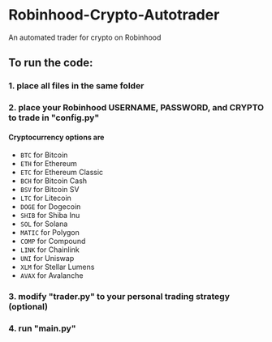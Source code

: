 # Robinhood-Crypto-Autotrader
An automated trader for crypto on Robinhood

## To run the code:
### 1. place all files in the same folder 
### 2. place your Robinhood USERNAME, PASSWORD, and CRYPTO to trade in "config.py"

#### Cryptocurrency options are 
- `BTC` for Bitcoin
- `ETH` for Ethereum
- `ETC` for Ethereum Classic
- `BCH` for Bitcoin Cash
- `BSV` for Bitcoin SV
- `LTC` for Litecoin
- `DOGE` for Dogecoin
- `SHIB` for Shiba Inu
- `SOL` for Solana
- `MATIC` for Polygon
- `COMP` for Compound
- `LINK` for Chainlink
- `UNI` for Uniswap
- `XLM` for Stellar Lumens
- `AVAX` for Avalanche

### 3. modify "trader.py" to your personal trading strategy (optional)
### 4. run "main.py"
